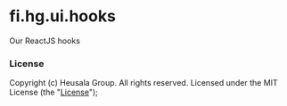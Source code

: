 # fi.hg.ui.hooks

Our ReactJS hooks

### License

Copyright (c) Heusala Group. All rights reserved. Licensed under the MIT License (the "[License](./LICENSE)");
